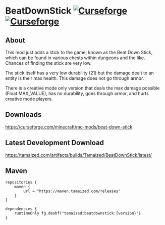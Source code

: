 # BeatDownStick [![Curseforge](http://cf.way2muchnoise.eu/full_260245_downloads.svg)](https://curseforge.com/minecraft/mc-mods/beat-down-stick) [![Curseforge](http://cf.way2muchnoise.eu/versions/For%20MC_260245_all.svg)](https://curseforge.com/minecraft/mc-mods/beat-down-stick)

## About
This mod just adds a stick to the game, known as the Beat Down Stick, which can be found in various chests within dungeons and the like. Chances of finding the stick are very low. 

The stick itself has a very low durability (21) but the damage dealt to an entity is their max health. This damage does not go through armor. 

There is a creative mode only version that deals the max damage possible (Float.MAX_VALUE), has no durability, goes through armor, and hurts creative mode players.

## Downloads
https://curseforge.com/minecraft/mc-mods/beat-down-stick

## Latest Development Download
https://tamaized.com/artifacts/builds/Tamaized/BeatDownStick/latest/

## Maven
```
repositories {
    maven {
        url = "https://maven.tamaized.com/releases"
    }
}

dependencies {
    runtimeOnly fg.deobf("tamaized:beatdownstick:{version}")
}
```
